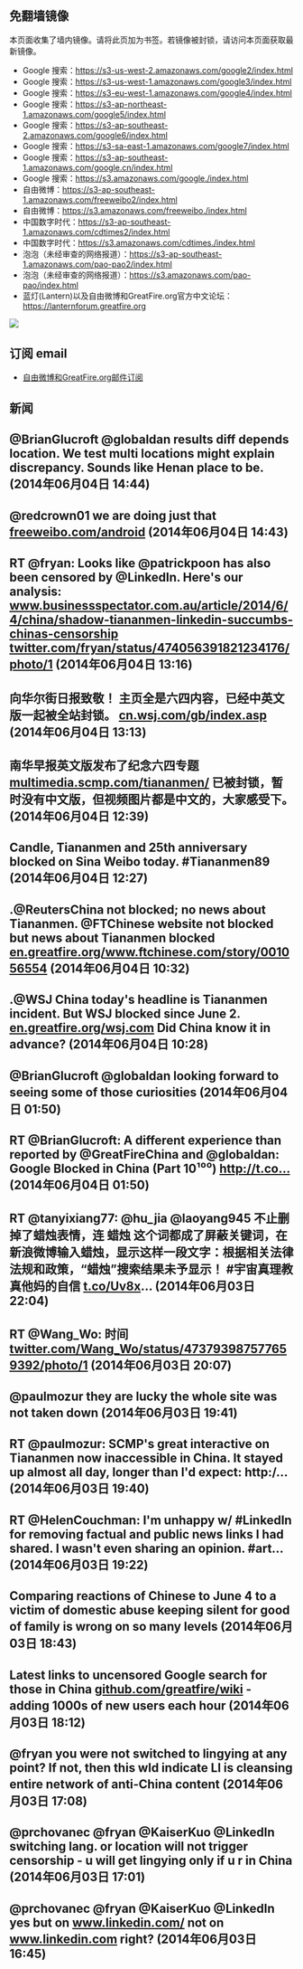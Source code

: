 ## 免翻墙镜像
本页面收集了墙内镜像。请将此页加为书签。若镜像被封锁，请访问本页面获取最新镜像。
* Google 搜索：https://s3-us-west-2.amazonaws.com/google2/index.html
* Google 搜索：https://s3-us-west-1.amazonaws.com/google3/index.html
* Google 搜索：https://s3-eu-west-1.amazonaws.com/google4/index.html
* Google 搜索：https://s3-ap-northeast-1.amazonaws.com/google5/index.html
* Google 搜索：https://s3-ap-southeast-2.amazonaws.com/google6/index.html
* Google 搜索：https://s3-sa-east-1.amazonaws.com/google7/index.html
* Google 搜索：https://s3-ap-southeast-1.amazonaws.com/google.cn/index.html
* Google 搜索：https://s3.amazonaws.com/google./index.html
* 自由微博：https://s3-ap-southeast-1.amazonaws.com/freeweibo2/index.html
* 自由微博：https://s3.amazonaws.com/freeweibo./index.html
* 中国数字时代：https://s3-ap-southeast-1.amazonaws.com/cdtimes2/index.html
* 中国数字时代：https://s3.amazonaws.com/cdtimes./index.html
* 泡泡（未经审查的网络报道）：https://s3-ap-southeast-1.amazonaws.com/pao-pao2/index.html
* 泡泡（未经审查的网络报道）：https://s3.amazonaws.com/pao-pao/index.html
* 蓝灯(Lantern)以及自由微博和GreatFire.org官方中文论坛：https://lanternforum.greatfire.org

<img src="https://raw.githubusercontent.com/greatfire/z/master/logos.gif" />

## 订阅 email
* <a href="https://greatfire.us7.list-manage.com/subscribe?u=854fca58782082e0cbdf204a0&id=c78949b93c">自由微博和GreatFire.org邮件订阅</a>
    
## 新闻
@BrianGlucroft @globaldan results diff depends location. We test multi locations might explain discrepancy. Sounds like Henan place to be. (2014年06月04日 14:44)
 ---
@redcrown01 we are doing just that <a href="https://freeweibo.com/android">freeweibo.com/android</a> (2014年06月04日 14:43)
 ---
RT @fryan: Looks like @patrickpoon has also been censored by @LinkedIn. Here's our analysis: <a href="http://www.businessspectator.com.au/article/2014/6/4/china/shadow-tiananmen-linkedin-succumbs-chinas-censorship">www.businessspectator.com.au/article/2014/6/4/china/shadow-tiananmen-linkedin-succumbs-chinas-censorship</a> <a href="https://twitter.com/fryan/status/474056391821234176/photo/1">twitter.com/fryan/status/474056391821234176/photo/1</a> (2014年06月04日 13:16)
 ---
向华尔街日报致敬！ 主页全是六四内容，已经中英文版一起被全站封锁。  <a href="http://cn.wsj.com/gb/index.asp">cn.wsj.com/gb/index.asp</a> (2014年06月04日 13:13)
 ---
南华早报英文版发布了纪念六四专题 <a href="http://multimedia.scmp.com/tiananmen/">multimedia.scmp.com/tiananmen/</a> 已被封锁，暂时没有中文版，但视频图片都是中文的，大家感受下。 (2014年06月04日 12:39)
 ---
Candle, Tiananmen and 25th anniversary blocked on Sina Weibo today. #Tiananmen89 (2014年06月04日 12:27)
 ---
.@ReutersChina not blocked; no news about Tiananmen. @FTChinese website not blocked but news about Tiananmen blocked <a href="https://en.greatfire.org/www.ftchinese.com/story/001056554">en.greatfire.org/www.ftchinese.com/story/001056554</a> (2014年06月04日 10:32)
 ---
.@WSJ China today's headline is Tiananmen incident. But WSJ blocked since June 2. <a href="https://en.greatfire.org/wsj.com">en.greatfire.org/wsj.com</a> Did China know it in advance? (2014年06月04日 10:28)
 ---
@BrianGlucroft @globaldan looking forward to seeing some of those curiosities (2014年06月04日 01:50)
 ---
RT @BrianGlucroft: A different experience than reported by @GreatFireChina and @globaldan: Google Blocked in China (Part 10¹⁰⁰) http://t.co… (2014年06月04日 01:50)
 ---
RT @tanyixiang77: @hu_jia @laoyang945 不止删掉了蜡烛表情，连 蜡烛 这个词都成了屏蔽关键词，在新浪微博输入蜡烛，显示这样一段文字：根据相关法律法规和政策，“蜡烛”搜索结果未予显示！ #宇宙真理教真他妈的自信 <a href="http://t.co/Uv8x">t.co/Uv8x</a>… (2014年06月03日 22:04)
 ---
RT @Wang_Wo: 时间 <a href="https://twitter.com/Wang_Wo/status/473793987577659392/photo/1">twitter.com/Wang_Wo/status/473793987577659392/photo/1</a> (2014年06月03日 20:07)
 ---
@paulmozur they are lucky the whole site was not taken down (2014年06月03日 19:41)
 ---
RT @paulmozur: SCMP's great interactive on Tiananmen now inaccessible in China. It stayed up almost all day, longer than I'd expect: http:/… (2014年06月03日 19:40)
 ---
RT @HelenCouchman: I'm unhappy w/ #LinkedIn for removing factual and public news links I had shared. I wasn't even sharing an opinion. #art… (2014年06月03日 19:22)
 ---
Comparing reactions of Chinese to June 4 to a victim of domestic abuse keeping silent for good of family is wrong on so many levels (2014年06月03日 18:43)
 ---
Latest links to uncensored Google search for those in China <a href="https://github.com/greatfire/wiki">github.com/greatfire/wiki</a> - adding 1000s of new users each hour (2014年06月03日 18:12)
 ---
@fryan you were not switched to lingying at any point? If not, then this wld indicate LI is cleansing entire network of anti-China content (2014年06月03日 17:08)
 ---
@prchovanec @fryan @KaiserKuo @LinkedIn switching lang. or location will not trigger censorship - u will get lingying only if u r in China (2014年06月03日 17:01)
 ---
@prchovanec @fryan @KaiserKuo @LinkedIn yes but on <a href="https://www.linkedin.com/">www.linkedin.com/</a> not on <a href="https://www.linkedin.com">www.linkedin.com</a> right? (2014年06月03日 16:45)
 ---
